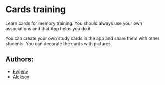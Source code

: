 # Cards training

Learn cards for memory training.
You should always use your own associations and that App helps you do it.

You can create your own study cards in the app and share them with other students. You can decorate the cards with
pictures.

## Authors:

- [Evgeny](https://github.com/idogmat)
- [Aleksey](https://github.com/Expppirience)

